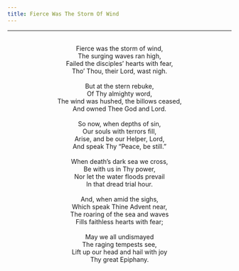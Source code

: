 ```yaml
---
title: Fierce Was The Storm Of Wind
---
```


---
<center>
<br/>
Fierce was the storm of wind,<br/>
The surging waves ran high,<br/>
Failed the disciples’ hearts with fear,<br/>
Tho’ Thou, their Lord, wast nigh.<br/>
<br/>
But at the stern rebuke,<br/>
Of Thy almighty word,<br/>
The wind was hushed, the billows ceased,<br/>
And owned Thee God and Lord.<br/>
<br/>
So now, when depths of sin,<br/>
Our souls with terrors fill,<br/>
Arise, and be our Helper, Lord,<br/>
And speak Thy “Peace, be still.”<br/>
<br/>
When death’s dark sea we cross,<br/>
Be with us in Thy power,<br/>
Nor let the water floods prevail<br/>
In that dread trial hour.<br/>
<br/>
And, when amid the sighs,<br/>
Which speak Thine Advent near,<br/>
The roaring of the sea and waves<br/>
Fills faithless hearts with fear;<br/>
<br/>
May we all undismayed<br/>
The raging tempests see,<br/>
Lift up our head and hail with joy<br/>
Thy great Epiphany.<br/>

</center>